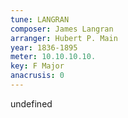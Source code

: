 ```yaml
---
tune: LANGRAN
composer: James Langran
arranger: Hubert P. Main
year: 1836-1895
meter: 10.10.10.10.
key: F Major
anacrusis: 0
---
```

undefined